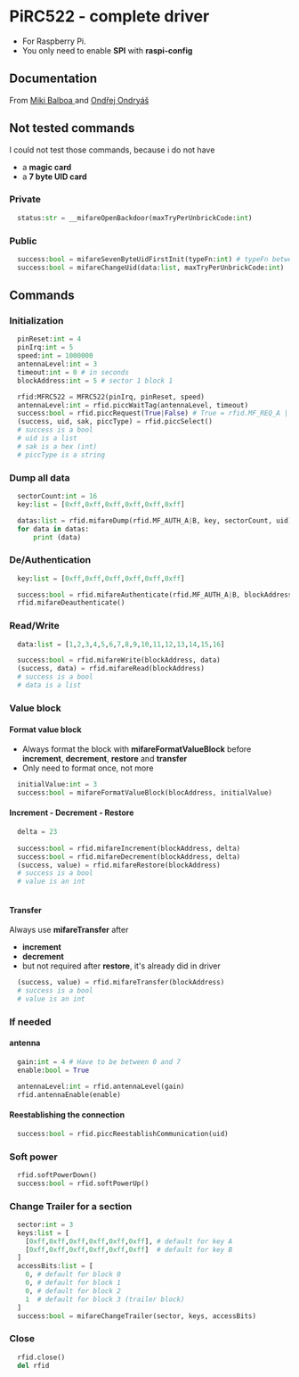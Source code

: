 
# PiRC522 - complete driver
- For Raspberry Pi.
- You only need to enable **SPI** with **raspi-config**

## Documentation
From
[Miki Balboa ](https://github.com/miguelbalboa/rfid)
and
[Ondřej Ondryáš](https://github.com/ondryaso/pi-rc522)

## Not tested commands
I could not test those commands, because i do not have
- a **magic card**
- a **7 byte UID card**

### Private
```python
  status:str = __mifareOpenBackdoor(maxTryPerUnbrickCode:int)
```

### Public
```python
  success:bool = mifareSevenByteUidFirstInit(typeFn:int) # typeFn between 0 and 3
  success:bool = mifareChangeUid(data:list, maxTryPerUnbrickCode:int)
```
## Commands

### Initialization
```python
  pinReset:int = 4
  pinIrq:int = 5
  speed:int = 1000000
  antennaLevel:int = 3
  timeout:int = 0 # in seconds
  blockAddress:int = 5 # sector 1 block 1

  rfid:MFRC522 = MFRC522(pinIrq, pinReset, speed)
  antennaLevel:int = rfid.piccWaitTag(antennaLevel, timeout)
  success:bool = rfid.piccRequest(True|False) # True = rfid.MF_REQ_A | False = rfid.MF_WUP_A
  (success, uid, sak, piccType) = rfid.piccSelect()
  # success is a bool
  # uid is a list
  # sak is a hex (int)
  # piccType is a string
```

### Dump all data
```python
  sectorCount:int = 16
  key:list = [0xff,0xff,0xff,0xff,0xff,0xff]

  datas:list = rfid.mifareDump(rfid.MF_AUTH_A|B, key, sectorCount, uid)
  for data in datas:
      print (data)
```

### De/Authentication
```python
  key:list = [0xff,0xff,0xff,0xff,0xff,0xff]

  success:bool = rfid.mifareAuthenticate(rfid.MF_AUTH_A|B, blockAddress, key, uid)
  rfid.mifareDeauthenticate()
```

### Read/Write
```python
  data:list = [1,2,3,4,5,6,7,8,9,10,11,12,13,14,15,16]

  success:bool = rfid.mifareWrite(blockAddress, data)
  (success, data) = rfid.mifareRead(blockAddress)
  # success is a bool
  # data is a list
```

### Value block
#### Format value block
- Always format the block with **mifareFormatValueBlock** before **increment**, **decrement**, **restore** and **transfer**
- Only need to format once, not more
```python
  initialValue:int = 3
  success:bool = mifareFormatValueBlock(blocAddress, initialValue)
```

#### Increment - Decrement - Restore
```python
  delta = 23
  
  success:bool = rfid.mifareIncrement(blockAddress, delta)
  success:bool = rfid.mifareDecrement(blockAddress, delta)
  (success, value) = rfid.mifareRestore(blockAddress)
  # success is a bool
  # value is an int
  
```

#### Transfer
Always use **mifareTransfer** after
- **increment**
- **decrement**
- but not required after **restore**, it's already did in driver
```python
  (success, value) = rfid.mifareTransfer(blockAddress)
  # success is a bool
  # value is an int
```

### If needed
#### antenna
```python
  gain:int = 4 # Have to be between 0 and 7
  enable:bool = True

  antennaLevel:int = rfid.antennaLevel(gain)
  rfid.antennaEnable(enable)
```

#### Reestablishing the connection
```python
  success:bool = rfid.piccReestablishCommunication(uid)
```

### Soft power
```python
  rfid.softPowerDown()
  success:bool = rfid.softPowerUp()
```

### Change Trailer for a section
```python
  sector:int = 3
  keys:list = [
    [0xff,0xff,0xff,0xff,0xff,0xff], # default for key A
    [0xff,0xff,0xff,0xff,0xff,0xff]  # default for key B
  ]
  accessBits:list = [
    0, # default for block 0
    0, # default for block 1
    0, # default for block 2
    1  # default for block 3 (trailer block)
  ]
  success:bool = mifareChangeTrailer(sector, keys, accessBits)
```

### Close
```python
  rfid.close()
  del rfid
```
